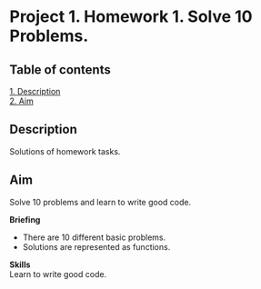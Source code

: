 # Project 1. Homework 1. Solve 10 Problems.

## Table of contents
[1. Description](https://github.com/ekaterinatao/Tutorial_projects/tree/main/project_1/README.md#Description)  
[2. Aim](https://github.com/ekaterinatao/Tutorial_projects/tree/main/project_1/README.md#Aim)

## Description
Solutions of homework tasks.  

## Aim
Solve 10 problems and learn to write good code.

**Briefing**  
- There are 10 different basic problems.
- Solutions are represented as functions.  

**Skills**  
Learn to write good code.